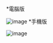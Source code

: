 *電腦版

![image](https://user-images.githubusercontent.com/115185721/195567438-b29c1025-413e-4803-b2d8-88ce856307d4.png)
*手機版

![image](https://user-images.githubusercontent.com/115185721/195569136-7c77679f-0a32-4eaa-b197-43cbd75dab22.png)
